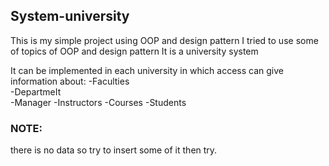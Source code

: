## System-university
This is my simple  project using OOP and design pattern 
I tried to use some of topics of OOP and design pattern 
It is a university system

 It can be implemented in each  university in which access can give information about:
-Faculties<br>
-DepartmeIt<br>
-Manager 
-Instructors 
-Courses 
-Students
### NOTE:
there is no data so try to insert some of it then try.


